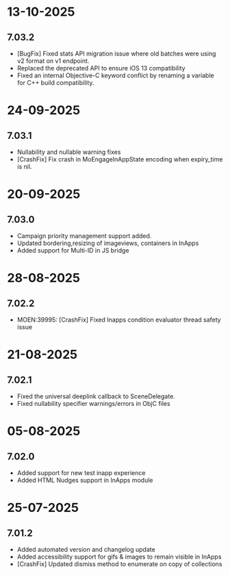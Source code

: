 # 13-10-2025

## 7.03.2

- [BugFix] Fixed stats API migration issue where old batches were using v2 format on v1 endpoint.
- Replaced the deprecated API to ensure iOS 13 compatibility
- Fixed an internal Objective-C keyword conflict by renaming a variable for C++ build compatibility.

# 24-09-2025

## 7.03.1

- Nullability and nullable warning fixes
- [CrashFix] Fix crash in MoEngageInAppState encoding when expiry_time is nil.

# 20-09-2025

## 7.03.0

- Campaign priority management support added.
- Updated bordering,resizing of imageviews, containers in InApps
- Added support for Multi-ID in JS bridge

# 28-08-2025

## 7.02.2

- MOEN:39995: [CrashFix] Fixed Inapps condition evaluator thread safety issue

# 21-08-2025

## 7.02.1

- Fixed the universal deeplink callback to SceneDelegate.
- Fixed nullability specifier warnings/errors in ObjC files

# 05-08-2025

## 7.02.0

- Added support for new test inapp experience
- Added HTML Nudges support in InApps module

# 25-07-2025

## 7.01.2

- Added automated version and changelog update
- Added accessibility support for gifs & images to remain visible in InApps
- [CrashFix] Updated dismiss method to enumerate on copy of collections
